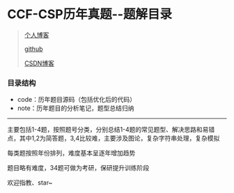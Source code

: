 # CCF-CSP历年真题--题解目录

> [个人博客](https://wyjoutstanding.github.io/)
>
> [github](https://github.com/wyjoutstanding?tab=repositories)
>
> [CSDN博客](https://blog.csdn.net/qq_40738840)

### 目录结构

+ code：历年题目源码（包括优化后的代码）
+ note：历年题目的分析笔记，题型总结归纳

---

主要包括1-4题，按照题号分类，分别总结1-4题的常见题型、解决思路和易错点，其中1,2为简答题，3,4比较难，主要涉及图论，复杂字符串处理，复杂模拟

每类题按照年份排列，难度基本呈逐年增加趋势

题目略有难度，34题可做为考研，保研提升训练阶段

欢迎指教、star~
